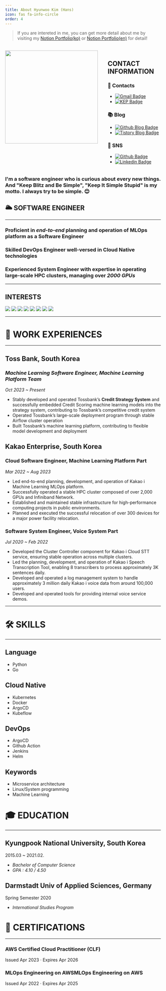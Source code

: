 ```yaml
---
title: About Hyunwoo Kim (Hans)
icon: fas fa-info-circle
order: 4
---
```


> If you are intereted in me, you can get more detail about me by visiting my [Notion Portfolio(ko)](https://bit.ly/3OLxAJE) or [Notion Portfolio(en)](https://bit.ly/3DOJRqp) for detail! 
<br>

<div style="display: flex; flex-direction: row;">
  <div style="margin-right: 2rem;">
    <img src="https://user-images.githubusercontent.com/37402136/143150326-e30ee110-7924-4350-928d-bfdade556128.jpeg" width="300">
  </div>
  <div>
    <h2>CONTACT INFORMATION</h2>
    <h3>📮 Contacts</h3>
    <ul>
      <li>
        <a href="mailto:qgusdngusdn@gmail.com">
          <img src="https://img.shields.io/badge/Gmail-d14836?style=flat-square&logo=Gmail&logoColor=white" alt="Gmail Badge">
        </a>
      </li>
      <li>
        <a href="mailto:hans.818@tossbank.com">
          <img src="https://img.shields.io/badge/-Tossbank-blue?style=flat-square&logoColor=white" alt="KEP Badge">
        </a>
      </li>
    </ul>
    <h3>📚 Blog</h3>
    <ul>
      <li>
        <a href="https://hhhyunwoo.github.io/">
          <img src="https://img.shields.io/badge/-GithubBlog-black?style=flat-square&logo=Github&logoColor=white" alt="Github Blog Badge">
        </a>
      </li>
      <li>
        <a href="https://qrlagusdn.tistory.com/">
          <img src="https://img.shields.io/badge/-TistoryBlog-black?style=flat-square&logoColor=white" alt="Tistory Blog Badge">
        </a>
      </li>
    </ul>
    <h3>🔗 SNS</h3>
    <ul>
      <li>
        <a href="https://github.com/hhhyunwoo">
          <img src="https://img.shields.io/badge/-Github-black?style=flat-square&logo=Github&logoColor=white" alt="Github Badge">
        </a>
      </li>
      <li>
        <a href="https://www.linkedin.com/in/qrlagusdn/">
          <img src="https://img.shields.io/badge/-LinkedIn-blue?style=flat-square&logo=Linkedin&logoColor=white" alt="Linkedin Badge">
        </a>
      </li>
    </ul>
  </div>
</div>

### I'm a software engineer who is curious about every new things. And "Keep Blitz and Be Simple", "Keep It Simple Stupid" is my motto. I always try to be simple. 😊

## 🌥 SOFTWARE ENGINEER

---

### Proficient in *end-to-end* planning and operation of **MLOps platform** as a Software Engineer

### Skilled **DevOps** Engineer well-versed in Cloud Native technologies

### Experienced System Engineer with expertise in operating large-scale HPC clusters, managing over ***2000 GPUs***

---

## INTERESTS

<a><img src="https://img.shields.io/badge/Machine Learning-9F6D1B?style=flat-square&logo=ML&logoColor=white"/></a>
<a><img src="https://img.shields.io/badge/Cloud Native-926DCB?style=flat-square&logo=cloud&logoColor=blue"/></a>
<a><img src="https://img.shields.io/badge/MLops-A0F99C?style=flat-square&logo=ML&logoColor=white"/></a>
<a><img src="https://img.shields.io/badge/Python-ED9517?style=flat-square&logo=python&logoColor=white"/></a>
<a><img src="https://img.shields.io/badge/Javascript-E10098?style=flat-square&logo=Javascript&logoColor=white"/></a>
<a><img src="https://img.shields.io/badge/React-3B91C5?style=flat-square&logo=React&logoColor=white"/></a>
<a><img src="https://img.shields.io/badge/C-00599C?style=flat-square&logo=C%2B%2B&logoColor=white"/></a>
<a><img src="https://img.shields.io/badge/CSS-926DBB?style=flat-square&logo=CSS3&logoColor=white"/></a>

---
# 🏢  WORK EXPERIENCES

---
## Toss Bank, South Korea

### *Machine Learning Software Engineer, Machine Learning Platform Team*

*Oct 2023 ~ Present*

- Stably developed and operated Tossbank’s **Credit Strategy System** and successfully embedded Credit Scoring machine learning models into the strategy system, contributing to Tossbank’s competitive credit system
- Operated Tossbank’s large-scale deployment program through stable Airflow cluster operation
- Built Tossbank’s machine learning platform, contributing to flexible model development and deployment

## Kakao Enterprise, South Korea

### Cloud Software Engineer, Machine Learning Platform Part

*Mar 2022 ~ Aug 2023*

- Led end-to-end planning, development, and operation of Kakao i Machine Learning MLOps platform.
- Successfully operated a stable HPC cluster composed of over 2,000 GPUs and Infiniband Network.
- Established and maintained stable infrastructure for high-performance computing projects in public environments.
- Planned and executed the successful relocation of over 300 devices for a major power facility relocation.

### Software System Engineer, Voice System Part

*Jul 2020 ~ Feb 2022*

- Developed the Cluster Controller component for Kakao i Cloud STT service, ensuring stable operation across multiple clusters.
- Led the planning, development, and operation of Kakao i Speech Transcription Tool, enabling 8 transcribers to process approximately 3K sentences daily.
- Developed and operated a log management system to handle approximately 3 million daily Kakao i voice data from around 100,000 users.
- Developed and operated tools for providing internal voice service demos.

---
# 🛠  SKILLS

---

## Language

- Python
- Go

## Cloud Native

- Kubernetes
- Docker
- ArgoCD
- Kubeflow

## DevOps

- ArgoCD
- Github Action
- Jenkins
- Helm

## Keywords

- Microservice architecture
- Linux/System programming
- Machine Learning

# 🎓  EDUCATION

---

## Kyungpook National University, South Korea

2015.03 ~ 2021.02.

- *Bachelor of Computer Science*
- *GPA : 4.10 / 4.50*

## Darmstadt Univ of Applied Sciences, Germany

Spring Semester 2020

- *International Studies Program*

# 📜 CERTIFICATIONS

---

### AWS Certified Cloud Practitioner (CLF)

Issued Apr 2023 · Expires Apr 2026

### MLOps Engineering on AWSMLOps Engineering on AWS

Issued Apr 2022 · Expires Apr 2025
